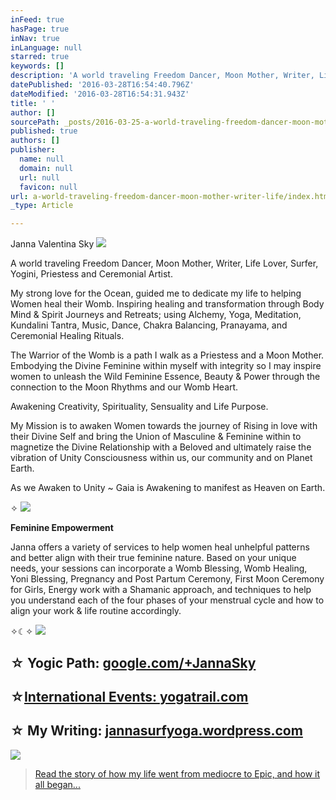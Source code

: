 ```yaml
---
inFeed: true
hasPage: true
inNav: true
inLanguage: null
starred: true
keywords: []
description: 'A world traveling Freedom Dancer, Moon Mother, Writer, Life Lover, Surfer, Yogini, Priestess and Ceremonial Artist.'
datePublished: '2016-03-28T16:54:40.796Z'
dateModified: '2016-03-28T16:54:31.943Z'
title: ' '
author: []
sourcePath: _posts/2016-03-25-a-world-traveling-freedom-dancer-moon-mother-writer-life.md
published: true
authors: []
publisher:
  name: null
  domain: null
  url: null
  favicon: null
url: a-world-traveling-freedom-dancer-moon-mother-writer-life/index.html
_type: Article

---
```

Janna Valentina Sky
![](https://the-grid-user-content.s3-us-west-2.amazonaws.com/0321c5c6-9040-4df7-8407-f0ad16dac79c.jpg)

A world traveling Freedom Dancer, Moon Mother, Writer, Life Lover, Surfer, Yogini, Priestess and Ceremonial Artist.

My strong love for the Ocean, guided me to dedicate my life to helping Women heal their Womb. Inspiring healing and transformation through Body Mind & Spirit Journeys and Retreats; using Alchemy, Yoga, Meditation, Kundalini Tantra, Music, Dance, Chakra Balancing, Pranayama, and Ceremonial Healing Rituals.

The Warrior of the Womb is a path I walk as a Priestess and a Moon Mother. Embodying the Divine Feminine within myself with integrity so I may inspire women to unleash the Wild Feminine Essence, Beauty & Power through the connection to the Moon Rhythms and our Womb Heart. 

Awakening Creativity, Spirituality, Sensuality and Life Purpose.

My Mission is to awaken Women towards the journey of Rising in love with their Divine Self and bring the Union of Masculine & Feminine within to magnetize the Divine Relationship with a Beloved and ultimately raise the vibration of Unity Consciousness within us, our community and on Planet Earth.

As we Awaken to Unity ~ Gaia is Awakening to manifest as Heaven on Earth.

✧
![](https://the-grid-user-content.s3-us-west-2.amazonaws.com/e208e381-54ae-40bb-afcc-c22bccbde7b1.jpg)

**Feminine Empowerment**

Janna offers a variety of services to help women heal unhelpful patterns and better align with their true feminine nature. Based on your unique needs, your sessions can incorporate a Womb Blessing, Womb Healing, Yoni Blessing, Pregnancy and Post Partum Ceremony, First Moon Ceremony for Girls, Energy work with a Shamanic approach, and techniques to help you understand each of the four phases of your menstrual cycle and how to align your work & life routine accordingly.

✧☾✧ ![](https://imgflo.herokuapp.com/graph/vahj1ThiexotieMo/624c81bc8af33edd93a36f980cdb58b1/passthrough.jpg?height=336&input=https%3A%2F%2Fs3-us-west-2.amazonaws.com%2Fthe-grid-img%2Fp%2F2ebc134c8495e13577b40fbf7f75983c5f5d5a7c.jpg&width=255)

## ☆ Yogic Path: [google.com/+JannaSky ][0]

## ☆[International Events: ][1][yogatrail.com][0]

## ☆ My Writing: [jannasurfyoga.wordpress.com][2]
![](https://imgflo.herokuapp.com/graph/vahj1ThiexotieMo/7e370e17ec8f48075ab1cf4339e46f45/passthrough.jpg?height=188&input=https%3A%2F%2Fthe-grid-user-content.s3-us-west-2.amazonaws.com%2F2f8de091-e93d-4bd5-8448-8b2bbf5e56ea.jpg&width=462)

> [Read the story of how my life went from mediocre to Epic, and how it all began... ][3]



[0]: google.com/+JannaSky%20
[1]: http://www.yogatrail.com/i/nmtnn5/hSd7xQFBFk
[2]: jannasurfyoga.wordpress.com
[3]: null